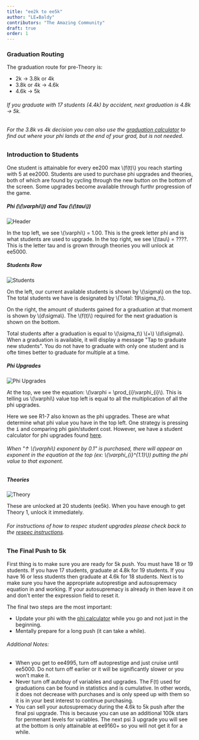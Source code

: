 ```yaml
---
title: "ee2k to ee5k"
author: "LE★Baldy"
contributors: "The Amazing Community"
draft: true
order: 1
---
```


### Graduation Routing

The graduation route for pre-Theory is:

 - 2k → 3.8k or 4k
 - 3.8k or 4k → 4.6k
 - 4.6k → 5k
 ###### If you graduate with 17 students (4.4k) by accident, next graduation is 4.8k → 5k.
 ###### For the 3.8k vs 4k decision you can also use the [graduation calculator](https://www.replit.com/@LEBaldy2002/gradcalc) to find out where your phi lands at the end of your grad, but is not needed.
 
 ### Introduction to Students
One student is attainable for every ee200 max \\(f(t)\\) you reach starting with 5 at ee2000. Students are used to purchase phi upgrades and theories, both of which are found by cycling through the new button on the bottom of the screen. Some upgrades become available through furthr progression of the game.

##### Phi (\\(\varphi\\)) and Tau (\\(\tau\\))
![Header](/images/header.jpg)

In the top left, we see \\(\varphi\\) = 1.00. This is the greek letter phi and is what students are used to upgrade. In the top right, we see \\(\tau\\) = ????. This is the letter tau and is grown through theories you will unlock at ee5000.

##### Students Row
![Students](/images/students.jpg)

On the left, our current available students is shown by \\(\sigma\\) on the top. The total students we have is designated by \\(Total: 19\sigma_t\\).

On the right, the amount of students gained for a graduation at that moment is shown by \\(d\sigma\\). The \\(f(t)\\) required for the next graduation is shown on the bottom.

Total students after a graduation is equal to  \\(\sigma_t\\) \\(+\\) \\(d\sigma\\). When a graduation is available, it will display a message "Tap to graduate new students". You do not have to graduate with only one student and is ofte times better to graduate for multiple at a time.

##### Phi Upgrades
![Phi Upgrades](/images/phiupgrades.jpg)

At the top, we see the equation: \\(\varphi = \prod_{i}\varphi_{i}\\). This is telling us \\(\varphi\\) value top left is equal to all the multiplication of all the phi upgrades.

Here we see R1-7 also known as the phi upgrades. These are what determine what phi value you have in the top left.
One strategy is pressing the <kbd>i</kbd> and comparing phi gain/student cost. However, we have a student calculator for phi upgrades found [here](https://conicgames.github.io/exponentialidle/students.html).

###### When "↑ \\(\varphi\\) exponent by 0.1" is purchased, there will appear an exponent in the equation at the top (ex: \\(\varphi_{i}^{1.1}\\)) putting the phi value to that exponent.

##### Theories
![Theory](/images/theory.jpg)

These are unlocked at 20 students (ee5k). When you have enough to get Theory 1, unlock it immediately.

###### For instructions of how to respec student upgrades please check back to the [respec instructions](https://exponential-idle-guides.netlify.app/guides/intro/#respecing-students).

### The Final Push to 5k
First thing is to make sure you are ready for 5k push. You must have 18 or 19 students. If you have 17 students, graduate at 4.8k for 19 students. If you have 16 or less students then graduate at 4.6k for 18 students. Next is to make sure you have the appropriate autoprestige and autosupremacy equation in and working. If your autosupremacy is already in then leave it on and don't enter the expression field to reset it. 

The final two steps are the most important:
 - Update your phi with the [phi calculator](https://conicgames.github.io/exponentialidle/students.html) while you go and not just in the beginning.
 - Mentally prepare for a long push (it can take a while).

###### Additional Notes:
 - When you get to ee4995, turn off autoprestige and just cruise until ee5000. Do not turn off earlier or it will be significantly slower or you won't make it.
 - Never turn off autobuy of variables and upgrades. The F(t) used for graduations can be found in statistics and is cumulative.
 In other words, it does not decrease with purchases and is only speed up with them so it is in your best interest to continue purchasing.
 - You can sell your autosupremacy during the 4.6k to 5k push after the final psi upgrade. This is because you can use an additional 100k stars for permenant levels for variables. The next psi 3 upgrade you will see at the bottom is only attainable at ee9160+ so you will not get it for a while.
